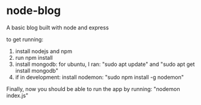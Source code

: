 # node-blog
A basic blog built with node and express

to get running:
1. install nodejs and npm
2. run npm install
3. install mongodb: for ubuntu, I ran: "sudo apt update" and "sudo apt get install mongodb"
4. if in development: install nodemon: "sudo npm install -g nodemon"

Finally, now you should be able to run the app by running: "nodemon index.js"
